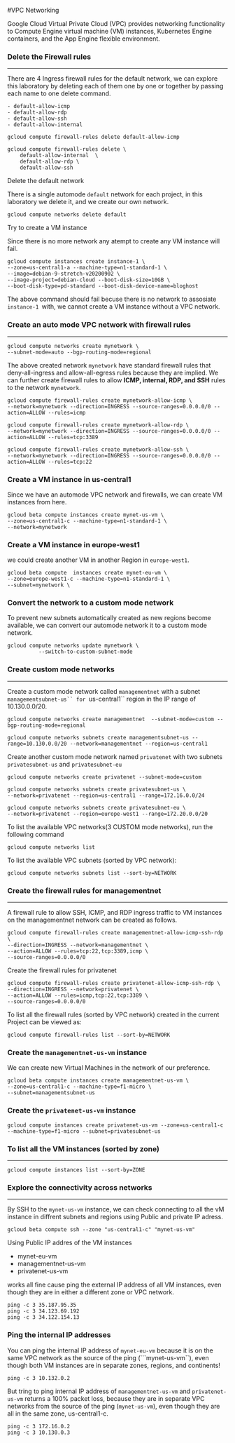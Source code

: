 #VPC Networking

Google Cloud Virtual Private Cloud (VPC) provides networking functionality to Compute Engine virtual machine (VM) instances, Kubernetes Engine containers, and the App Engine flexible environment. 


### Delete the Firewall rules
***

There  are 4 Ingress firewall rules for the default network, we can explore this laboratory by deleting each of them one by one or together by passing each name to one delete command.

    - default-allow-icmp
    - default-allow-rdp
    - default-allow-ssh
    - default-allow-internal


```
gcloud compute firewall-rules delete default-allow-icmp
```


```
gcloud compute firewall-rules delete \
    default-allow-internal  \
    default-allow-rdp \
    default-allow-ssh
```

Delete the default network

There is a single automode ```default``` network for each project, in this laboratory we delete it, and we create our own network.


```
gcloud compute networks delete default
```


Try to create a VM instance

Since there is no more network any atempt to create any VM instance will fail.


```
gcloud compute instances create instance-1 \
--zone=us-central1-a --machine-type=n1-standard-1 \
--image=debian-9-stretch-v20200902 \
--image-project=debian-cloud --boot-disk-size=10GB \
--boot-disk-type=pd-standard --boot-disk-device-name=bloghost
```

The above command should fail becuse there is no network to assosiate ```instance-1 ```with, we cannot create a VM instance without a VPC network.

### Create an auto mode VPC network with firewall rules
***

```
gcloud compute networks create mynetwork \
--subnet-mode=auto --bgp-routing-mode=regional
```

The above created network ```mynetwork``` have standard firewall rules that deny-all-ingress and allow-all-egress rules because they are implied. We can further create firewall rules to allow **ICMP, internal, RDP, and SSH** rules to the network ```mynetwork```.

```
gcloud compute firewall-rules create mynetwork-allow-icmp \
--network=mynetwork --direction=INGRESS --source-ranges=0.0.0.0/0 --action=ALLOW --rules=icmp

gcloud compute firewall-rules create mynetwork-allow-rdp \
--network=mynetwork --direction=INGRESS --source-ranges=0.0.0.0/0 --action=ALLOW --rules=tcp:3389

gcloud compute firewall-rules create mynetwork-allow-ssh \
--network=mynetwork --direction=INGRESS --source-ranges=0.0.0.0/0 --action=ALLOW --rules=tcp:22
```

### Create a VM instance in us-central1

Since we have an automode  VPC network and firewalls, we can create VM instances from here.


```
gcloud beta compute instances create mynet-us-vm \
--zone=us-central1-c --machine-type=n1-standard-1 \
--network=mynetwork
```

### Create a VM instance in europe-west1
we could create another VM in another Region in ```europe-west1```.

```
gcloud beta compute  instances create mynet-eu-vm \
--zone=europe-west1-c --machine-type=n1-standard-1 \
--subnet=mynetwork \
```

### Convert the network to a custom mode network

To prevent new subnets automatically created as new regions become available, we can convert our automode network it to a custom mode network.

```
gcloud compute networks update mynetwork \
          --switch-to-custom-subnet-mode
```

### Create custom mode networks
***

Create a custom mode network called ```managementnet``` with a subnet ```managementsubnet-us`` for ```us-central1`` region in the IP range of 10.130.0.0/20.


```
gcloud compute networks create managementnet  --subnet-mode=custom --bgp-routing-mode=regional

gcloud compute networks subnets create managementsubnet-us --range=10.130.0.0/20 --network=managementnet --region=us-central1
````

Create another custom mode network named ```privatenet``` with two subnets ```privatesubnet-us``` and ```privatesubnet-eu```

```
gcloud compute networks create privatenet --subnet-mode=custom

gcloud compute networks subnets create privatesubnet-us \
--network=privatenet --region=us-central1 --range=172.16.0.0/24

gcloud compute networks subnets create privatesubnet-eu \
--network=privatenet --region=europe-west1 --range=172.20.0.0/20

```
To list the available VPC networks(3 CUSTOM mode networks), run the following command

```
gcloud compute networks list
```

To list the available VPC subnets (sorted by VPC network):

```
gcloud compute networks subnets list --sort-by=NETWORK
```

### Create the firewall rules for managementnet
***

A firewall rule to allow SSH, ICMP, and RDP ingress traffic to VM instances on the managementnet network can be created as follows.

```
gcloud compute firewall-rules create managementnet-allow-icmp-ssh-rdp \
--direction=INGRESS --network=managementnet \
--action=ALLOW --rules=tcp:22,tcp:3389,icmp \
--source-ranges=0.0.0.0/0
```

Create the firewall rules for privatenet

```
gcloud compute firewall-rules create privatenet-allow-icmp-ssh-rdp \
--direction=INGRESS --network=privatenet \
--action=ALLOW --rules=icmp,tcp:22,tcp:3389 \
--source-ranges=0.0.0.0/0
```

To list all the firewall rules (sorted by VPC network) created in the current Project can be viewed as:

```
gcloud compute firewall-rules list --sort-by=NETWORK
```

### Create the ```managementnet-us-vm``` instance
We can create new Virtual Machines in the network of our preference.


```
gcloud beta compute instances create managementnet-us-vm \
--zone=us-central1-c --machine-type=f1-micro \
--subnet=managementsubnet-us
```
### Create the ```privatenet-us-vm``` instance

```
gcloud compute instances create privatenet-us-vm --zone=us-central1-c --machine-type=f1-micro --subnet=privatesubnet-us
```

### To list all the VM instances (sorted by zone)
***
```
gcloud compute instances list --sort-by=ZONE

```

### Explore the connectivity across networks
***
By SSH to the ```mynet-us-vm``` instance, we can check connecting to all the vM instance in diffrent subnets and regions using Public and private IP adress.

```
gcloud beta compute ssh --zone "us-central1-c" "mynet-us-vm"

```

Using Public IP addres of the VM instances 
- mynet-eu-vm
- managementnet-us-vm
- privatenet-us-vm

works all fine cause ping the external IP address of all VM instances, even though they are in either a different zone or VPC network.
```
ping -c 3 35.187.95.35 
ping -c 3 34.123.69.192
ping -c 3 34.122.154.13
```
### Ping the internal IP addresses

You can ping the internal IP address of ```mynet-eu-vm``` because it is on the same VPC network as the source of the ping (```mynet-us-vm``), even though both VM instances are in separate zones, regions, and continents!

```
ping -c 3 10.132.0.2
```


But tring to ping internal IP address of ```managementnet-us-vm``` and ```privatenet-us-vm``` returns a 100% packet loss, because they are in separate VPC networks from the source of the ping (```mynet-us-vm```), even though they are all in the same zone, us-central1-c.
```
ping -c 3 172.16.0.2
ping -c 3 10.130.0.3

```
